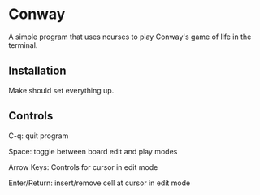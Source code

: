 # Conway

A simple program that uses ncurses to play Conway's game of life in the terminal.

## Installation

Make should set everything up.

## Controls

C-q: quit program

Space: toggle between board edit and play modes

Arrow Keys: Controls for cursor in edit mode

Enter/Return: insert/remove cell at cursor in edit mode

